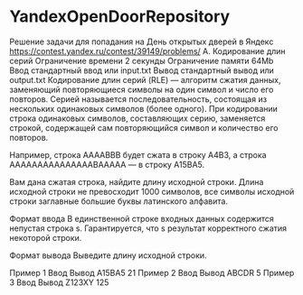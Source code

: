 # YandexOpenDoorRepository
Решение задачи для попадания на День открытых дверей в Яндекс
https://contest.yandex.ru/contest/39149/problems/
A. Кодирование длин серий
Ограничение времени	2 секунды
Ограничение памяти	64Mb
Ввод	стандартный ввод или input.txt
Вывод	стандартный вывод или output.txt
Кодирование длин серий (RLE) — алгоритм сжатия данных, заменяющий повторяющиеся символы на один символ и число его повторов. Серией называется последовательность, состоящая из нескольких одинаковых символов (более одного). При кодировании строка одинаковых символов, составляющих серию, заменяется строкой, содержащей сам повторяющийся символ и количество его повторов.

Например, строка AAAABBB будет сжата в строку A4B3, а строка AAAAAAAAAAAAAAABAAAAA — в строку A15BA5.

Вам дана сжатая строка, найдите длину исходной строки. Длина исходной строки не превосходит 1000 символов, все символы исходной строки заглавные большие буквы латинского алфавита.

Формат ввода
В единственной строке входных данных содержится непустая строка s. Гарантируется, что s результат корректного сжатия некоторой строки.

Формат вывода
Выведите длину исходной строки.

Пример 1
Ввод	Вывод
A15BA5
21
Пример 2
Ввод	Вывод
ABCDR
5
Пример 3
Ввод	Вывод
Z123XY
125
